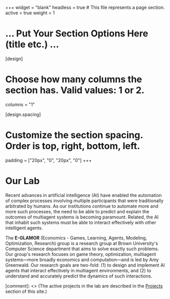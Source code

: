 +++
widget = "blank"
headless = true  # This file represents a page section.
active = true
weight = 1
# ... Put Your Section Options Here (title etc.) ...

[design]
# Choose how many columns the section has. Valid values: 1 or 2.
columns = "1"

[design.spacing]
  # Customize the section spacing. Order is top, right, bottom, left.
  padding = ["20px", "0", "20px", "0"]
+++
# Our Lab

Recent advances in artificial intelligence (AI) have enabled the automation of complex processes involving multiple participants that were traditionally arbitrated by humans. As our institutions continue to automate more and more such processes, the need to be able to predict and explain the outcomes of multiagent systems is becoming paramount. Related, the AI that inhabit such systems must be able to interact effectively with other intelligent agents.

The **E-GLAMOR** (Economics - Games, Learning, Agents, Modeling, Optimization, Research) group is a research group at Brown University's Computer Science department that aims to solve exactly such problems. Our group's research focuses on game theory, optimization, multiagent systems—more broadly economics and computation—and is led by Amy Greenwald. Our research goals are two-fold: (1) to design and implement AI agents that interact effectively in multiagent environments, and (2) to understand and accurately predict the dynamics of such interactions.


[comment]: <> (The active projects in the lab are described in the [Projects](/#projects) section of this site.) 